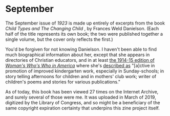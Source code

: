 #  September

The September issue of _1923_ is made up entirely of excerpts from the book _Child Types and The Changing Child_ , by Frances Weld Danielson. (Each half of the title represents its own book; the two were published together a single volume, but the cover only reflects the first.)

You'd be forgiven for not knowing Danielson. I haven't been able to find much biographical information about her, except that she appears in directories of Christian educators, and in at least [the 1914-15 edition of _Woman's Who's Who in America_](https://en.wikisource.org/wiki/Woman's_Who's_Who_of_America,_1914-15) where she's [described as](https://en.wikisource.org/wiki/Page:Woman%27s_who%27s_who_of_America,_1914-15.djvu/216) "[a]ctive in promotion of improved kindergarten work, especially in Sunday-schools; in story telling afternoons for children and in mothers' club work; writer of children's poems and stories for various publications."

As of today, this book has been viewed 27 times on the Internet Archive, and surely several of those were me. It was uploaded in March of 2019, digitized by the Library of Congress, and so might be a beneficiary of the same copyright expiration certainty that underpins this zine project itself.
